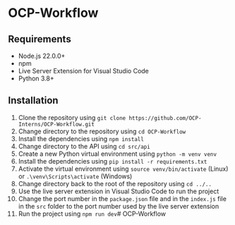 # OCP-Workflow
## Requirements
- Node.js 22.0.0+
- npm
- Live Server Extension for Visual Studio Code
- Python 3.8+

## Installation
1. Clone the repository using `git clone https://github.com/OCP-Interns/OCP-Workflow.git`
2. Change directory to the repository using `cd OCP-Workflow`
3. Install the dependencies using `npm install`
4. Change directory to the API using `cd src/api`
5. Create a new Python virtual environment using `python -m venv venv`
6. Install the dependencies using `pip install -r requirements.txt`
7. Activate the virtual environment using `source venv/bin/activate` (Linux) or `.\venv\Scripts\activate` (Windows)
8. Change directory back to the root of the repository using `cd ../..`
9. Use the live server extension in Visual Studio Code to run the project
10. Change the port number in the `package.json` file and in the `index.js` file in the `src` folder to the port number used by the live server extension
11. Run the project using `npm run dev`# OCP-Workflow

